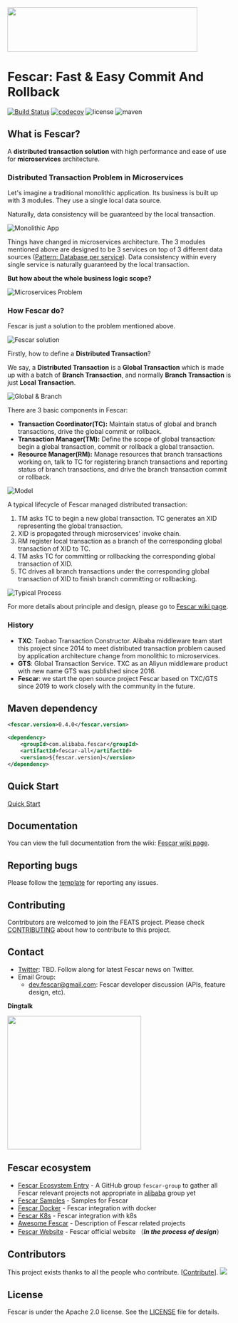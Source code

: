<img src="https://github.com/fescar-group/fescar-samples/blob/master/doc/img/fescar.png"  height="100" width="426">

# Fescar: Fast & Easy Commit And Rollback

[![Build Status](https://travis-ci.org/alibaba/fescar.svg?branch=develop)](https://travis-ci.org/alibaba/fescar)
[![codecov](https://codecov.io/gh/alibaba/fescar/branch/develop/graph/badge.svg)](https://codecov.io/gh/alibaba/fescar)
![license](https://img.shields.io/github/license/alibaba/fescar.svg)
![maven](https://img.shields.io/maven-central/v/com.alibaba.fescar/fescar-all.svg)

## What is Fescar?

A **distributed transaction solution** with high performance and ease of use for **microservices** architecture.

### Distributed Transaction Problem in Microservices

Let's imagine a traditional monolithic application. Its business is built up with 3 modules. They use a single local data source.

Naturally, data consistency will be guaranteed by the local transaction.

![Monolithic App](https://cdn.nlark.com/lark/0/2018/png/18862/1545296770244-4cedf37e-9dc6-4fc0-a97f-f4240b9d8640.png) 

Things have changed in microservices architecture. The 3 modules mentioned above are designed to be 3 services on top of 3 different data sources ([Pattern: Database per service](http://microservices.io/patterns/data/database-per-service.html)). Data consistency within every single service is naturally guaranteed by the local transaction. 

**But how about the whole business logic scope?**

![Microservices Problem](https://cdn.nlark.com/lark/0/2018/png/18862/1545296781231-4029da9c-8803-43a4-ac2f-6c8b1e2ea448.png) 

### How Fescar do?

Fescar is just a solution to the problem mentioned above. 

![Fescar solution](https://cdn.nlark.com/lark/0/2018/png/18862/1545296791074-3bce7bce-025e-45c3-9386-7b95135dade8.png)

Firstly, how to define a **Distributed Transaction**?

We say, a **Distributed Transaction** is a **Global Transaction** which is made up with a batch of **Branch Transaction**, and normally **Branch Transaction** is just **Local Transaction**.

![Global & Branch](https://cdn.nlark.com/lark/0/2018/png/18862/1545015454979-a18e16f6-ed41-44f1-9c7a-bd82c4d5ff99.png) 

There are 3 basic components in Fescar: 

- **Transaction Coordinator(TC):** Maintain status of global and branch transactions, drive the global commit or rollback.
- **Transaction Manager(TM):** Define the scope of global transaction: begin a global transaction, commit or rollback a global transaction.
- **Resource Manager(RM):** Manage resources that branch transactions working on, talk to TC for registering branch transactions and reporting status of branch transactions, and drive the branch transaction commit or rollback.

![Model](https://cdn.nlark.com/lark/0/2018/png/18862/1545013915286-4a90f0df-5fda-41e1-91e0-2aa3d331c035.png) 

A typical lifecycle of Fescar managed distributed transaction:

1. TM asks TC to begin a new global transaction. TC generates an XID representing the global transaction.
2. XID is propagated through microservices' invoke chain.
3. RM register local transaction as a branch of the corresponding global transaction of XID to TC. 
4. TM asks TC for committing or rollbacking the corresponding global transaction of XID.
5. TC drives all branch transactions under the corresponding global transaction of XID to finish branch committing or rollbacking.

![Typical Process](https://cdn.nlark.com/lark/0/2018/png/18862/1545296917881-26fabeb9-71fa-4f3e-8a7a-fc317d3389f4.png) 

For more details about principle and design, please go to [Fescar wiki page](https://github.com/alibaba/fescar/wiki). 

### History

- **TXC**: Taobao Transaction Constructor. Alibaba middleware team start this project since 2014 to meet distributed transaction problem caused by application architecture change from monolithic to microservices.
- **GTS**: Global Transaction Service. TXC as an Aliyun middleware product with new name GTS was published since 2016.
- **Fescar**: we start the open source project Fescar based on TXC/GTS since 2019 to work closely with the community in the future.

## Maven dependency
```xml
<fescar.version>0.4.0</fescar.version>

<dependency>
    <groupId>com.alibaba.fescar</groupId>
    <artifactId>fescar-all</artifactId>
    <version>${fescar.version}</version>
</dependency>

```
## Quick Start

[Quick Start](https://github.com/alibaba/fescar/wiki/Quick-Start)

## Documentation

You can view the full documentation from the wiki: [Fescar wiki page](https://github.com/alibaba/fescar/wiki).

## Reporting bugs

Please follow the [template](https://github.com/alibaba/fescar/blob/develop/.github/ISSUE_TEMPLATE/BUG_REPORT.md) for reporting any issues.


## Contributing

Contributors are welcomed to join the FEATS project. Please check [CONTRIBUTING](./CONTRIBUTING.md) about how to contribute to this project.


## Contact

* [Twitter](): TBD. Follow along for latest Fescar news on Twitter.
* Email Group:
     * dev.fescar@gmail.com: Fescar developer discussion (APIs, feature design, etc).

**Dingtalk**

<img src="https://upload-images.jianshu.io/upload_images/4420767-4e95b186a1a1bfba.png?imageMogr2/auto-orient/strip%7CimageView2/2/w/1240"  height="300" width="300">


## Fescar ecosystem

* [Fescar Ecosystem Entry](https://github.com/fescar-group) - A GitHub group `fescar-group` to gather all Fescar relevant projects not appropriate in [alibaba](https://github.com/alibaba) group yet
* [Fescar Samples](https://github.com/fescar-group/fescar-samples) - Samples for Fescar
* [Fescar Docker](https://github.com/fescar-group/fescar-docker) - Fescar integration with docker
* [Fescar K8s](https://github.com/fescar-group/fescar-k8s) - Fescar integration with k8s
* [Awesome Fescar](https://github.com/fescar-group/awesome-fescar) - Description of Fescar related projects 
* [Fescar Website](https://github.com/fescar-group/fescar.io) - Fescar official website （***In the process of design***）

## Contributors

This project exists thanks to all the people who contribute. [[Contribute](CONTRIBUTING.md)].
<a href="https://github.com/alibaba/fescar/graphs/contributors"><img src="https://opencollective.com/fescar/contributors.svg?width=890&button=false" /></a>

## License

Fescar is under the Apache 2.0 license. See the [LICENSE](https://github.com/alibaba/fescar/blob/master/LICENSE) file for details.
